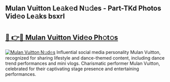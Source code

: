 ## Mulan Vuitton Le𝚊k𝚎d N𝚞𝚍es - Part-TKd Photos Vid𝚎o Le𝚊ks bsxrI

# <h2><a href="http://fbev4cm.evod.top/?m=Mulan+Vuitton">🔗 👉🔴 Mulan Vuitton Vid𝚎o Ph𝚘t𝚘s</a></h2>

[![Mulan Vuitton N𝚞d𝚎s](https://i.imgur.com/8V9OHl7.gif)](http://fbev4cm.evod.top/?m=Mulan+Vuitton)
Influential social media personality Mulan Vuitton, recognized for sharing lifestyle and dance-themed content, including dance trend performances and mini vlogs. Charismatic performer Mulan Vuitton, celebrated for their captivating stage presence and entertaining performances. 
